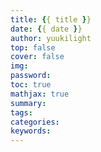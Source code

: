 ```yaml
---
title: {{ title }}
date: {{ date }}
author: yuukilight
top: false
cover: false
img:
password:
toc: true
mathjax: true
summary:
tags:
categories:
keywords:
---
```

